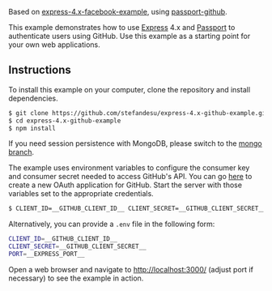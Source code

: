 Based on [express-4.x-facebook-example](https://github.com/passport/express-4.x-facebook-example), using [passport-github](https://github.com/jaredhanson/passport-github).

This example demonstrates how to use [Express](http://expressjs.com/) 4.x and
[Passport](http://passportjs.org/) to authenticate users using GitHub.  Use
this example as a starting point for your own web applications.

## Instructions

To install this example on your computer, clone the repository and install
dependencies.

```bash
$ git clone https://github.com/stefandesu/express-4.x-github-example.git
$ cd express-4.x-github-example
$ npm install
```

If you need session persistence with MongoDB, please switch to the [mongo branch](https://github.com/stefandesu/express-4.x-github-example/tree/mongo).

The example uses environment variables to configure the consumer key and
consumer secret needed to access GitHub's API. You can go [here](https://github.com/settings/applications/new) to create a new OAuth application for GitHub.  Start the server with those
variables set to the appropriate credentials.

```bash
$ CLIENT_ID=__GITHUB_CLIENT_ID__ CLIENT_SECRET=__GITHUB_CLIENT_SECRET__ node server.js
```

Alternatively, you can provide a `.env` file in the following form:
```bash
CLIENT_ID=__GITHUB_CLIENT_ID__
CLIENT_SECRET=__GITHUB_CLIENT_SECRET__
PORT=__EXPRESS_PORT__
```

Open a web browser and navigate to [http://localhost:3000/](http://localhost:3000/)
(adjust port if necessary) to see the example in action.
